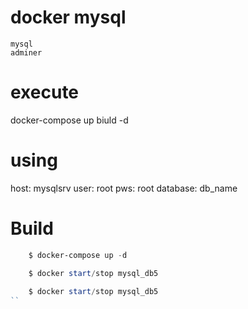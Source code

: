 # docker mysql
    mysql
    adminer

# execute 
   docker-compose up biuld -d

# using
  host: mysqlsrv
  user: root
  pws: root
  database: db_name

# Build   
``` powershell  
    $ docker-compose up -d

    $ docker start/stop mysql_db5
    
    $ docker start/stop mysql_db5
``